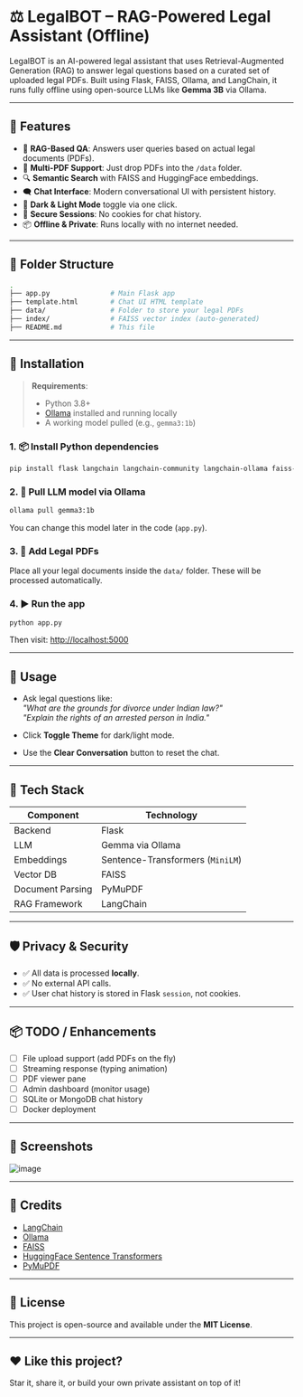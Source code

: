 
# ⚖️ LegalBOT – RAG-Powered Legal Assistant (Offline)

LegalBOT is an AI-powered legal assistant that uses Retrieval-Augmented Generation (RAG) to answer legal questions based on a curated set of uploaded legal PDFs. Built using Flask, FAISS, Ollama, and LangChain, it runs fully offline using open-source LLMs like **Gemma 3B** via Ollama.

---

## 🚀 Features

- 🧠 **RAG-Based QA**: Answers user queries based on actual legal documents (PDFs).
- 📄 **Multi-PDF Support**: Just drop PDFs into the `/data` folder.
- 🔍 **Semantic Search** with FAISS and HuggingFace embeddings.
- 🗨️ **Chat Interface**: Modern conversational UI with persistent history.
- 🎨 **Dark & Light Mode** toggle via one click.
- 🔐 **Secure Sessions**: No cookies for chat history.
- 📦 **Offline & Private**: Runs locally with no internet needed.

---

## 📁 Folder Structure

```bash
.
├── app.py               # Main Flask app
├── template.html        # Chat UI HTML template
├── data/                # Folder to store your legal PDFs
├── index/               # FAISS vector index (auto-generated)
├── README.md            # This file
```

---

## 🔧 Installation

> **Requirements**:
> - Python 3.8+
> - [Ollama](https://ollama.com) installed and running locally
> - A working model pulled (e.g., `gemma3:1b`)

### 1. 📦 Install Python dependencies

```bash
pip install flask langchain langchain-community langchain-ollama faiss-cpu sentence-transformers pymupdf
```

### 2. 🧠 Pull LLM model via Ollama

```bash
ollama pull gemma3:1b
```

You can change this model later in the code (`app.py`).

### 3. 📄 Add Legal PDFs

Place all your legal documents inside the `data/` folder. These will be processed automatically.

### 4. ▶️ Run the app

```bash
python app.py
```

Then visit: [http://localhost:5000](http://localhost:5000)

---

## 🌟 Usage

- Ask legal questions like:  
  *"What are the grounds for divorce under Indian law?"*  
  *"Explain the rights of an arrested person in India."*

- Click **Toggle Theme** for dark/light mode.
- Use the **Clear Conversation** button to reset the chat.

---

## 🧪 Tech Stack

| Component           | Technology                       |
|--------------------|----------------------------------|
| Backend            | Flask                            |
| LLM                | Gemma via Ollama                 |
| Embeddings         | Sentence-Transformers (`MiniLM`) |
| Vector DB          | FAISS                            |
| Document Parsing   | PyMuPDF                          |
| RAG Framework      | LangChain                        |

---

## 🛡️ Privacy & Security

- ✅ All data is processed **locally**.
- ✅ No external API calls.
- ✅ User chat history is stored in Flask `session`, not cookies.

---

## 📦 TODO / Enhancements

- [ ] File upload support (add PDFs on the fly)
- [ ] Streaming response (typing animation)
- [ ] PDF viewer pane
- [ ] Admin dashboard (monitor usage)
- [ ] SQLite or MongoDB chat history
- [ ] Docker deployment

---

## 📸 Screenshots

![image](https://github.com/user-attachments/assets/e1351c18-ab25-444b-8b40-69b257b70b22)


---

## 🧠 Credits

- [LangChain](https://github.com/langchain-ai/langchain)
- [Ollama](https://ollama.com)
- [FAISS](https://github.com/facebookresearch/faiss)
- [HuggingFace Sentence Transformers](https://www.sbert.net/)
- [PyMuPDF](https://pymupdf.readthedocs.io/)

---

## 📜 License

This project is open-source and available under the **MIT License**.

---

## ❤️ Like this project?

Star it, share it, or build your own private assistant on top of it!
